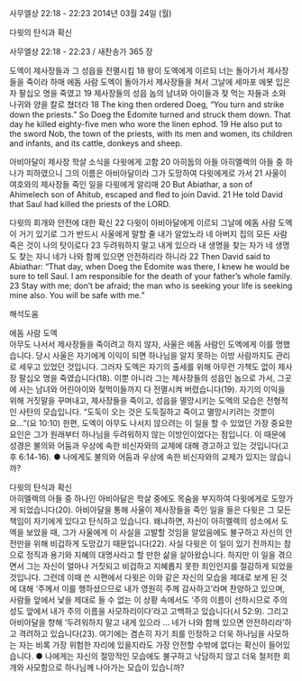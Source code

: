 사무엘상 22:18 - 22:23 
2014년 03월 24일 (월)

다윗의 탄식과 확신



사무엘상 22:18 - 22:23 / 새찬송가 365 장


도엑이 제사장들과 그 성읍을 전멸시킴
18 왕이 도엑에게 이르되 너는 돌아가서 제사장들을 죽이라 하매 에돔 사람 도엑이 돌아가서 제사장들을 쳐서 그날에 세마포 에봇 입은 자 팔십오 명을 죽였고 19 제사장들의 성읍 놉의 남녀와 아이들과 젖 먹는 자들과 소와 나귀와 양을 칼로 쳤더라
18 The king then ordered Doeg, “You turn and strike down the priests.” So Doeg the Edomite turned and struck them down. That day he killed eighty-five men who wore the linen ephod. 19 He also put to the sword Nob, the town of the priests, with its men and women, its children and infants, and its cattle, donkeys and sheep.   

아비아달이 제사장 학살 소식을 다윗에게 고함
20 아히둡의 아들 아히멜렉의 아들 중 하나가 피하였으니 그의 이름은 아비아달이라 그가 도망하여 다윗에게로 가서 21 사울이 여호와의 제사장들 죽인 일을 다윗에게 알리매
20 But Abiathar, a son of Ahimelech son of Ahitub, escaped and fled to join David. 21 He told David that Saul had killed the priests of the LORD.   

다윗의 회개와 안전에 대한 확신
22 다윗이 아비아달에게 이르되 그날에 에돔 사람 도엑이 거기 있기로 그가 반드시 사울에게 말할 줄 내가 알았노라 네 아버지 집의 모든 사람 죽은 것이 나의 탓이로다 23 두려워하지 말고 내게 있으라 내 생명을 찾는 자가 네 생명도 찾는 자니 네가 나와 함께 있으면 안전하리라 하니라
22 Then David said to Abiathar: “That day, when Doeg the Edomite was there, I knew he would be sure to tell Saul. I am responsible for the death of your father’s whole family. 23 Stay with me; don’t be afraid; the man who is seeking your life is seeking mine also. You will be safe with me.”

해석도움





에돔 사람 도엑  
아무도 나서서 제사장들을 죽이려고 하지 않자, 사울은 에돔 사람인 도엑에게 이를 명했습니다. 당시 사울은 자기에게 이익이 되면 하나님을 알지 못하는 이방 사람까지도 관리로 세우고 있었던 것입니다. 그러자 도엑은 자기의 출세를 위해 아무런 가책도 없이 제사장 팔십오 명을 죽였습니다(18). 이뿐 아니라 그는 제사장들의 성읍인 놉으로 가서, 그곳에 사는 남녀와 어린아이와 젖먹이들까지 다 전멸시켜 버렸습니다(19). 자기의 이익을 위해 거짓말을 꾸며내고, 제사장들을 죽이고, 성읍을 멸망시키는 도엑의 모습은 전형적인 사탄의 모습입니다. “도둑이 오는 것은 도둑질하고 죽이고 멸망시키려는 것뿐이요...”(요 10:10) 한편, 도엑이 아무도 나서지 않으려는 이 일을 할 수 있었던 가장 중요한 요인은 그가 원래부터 하나님을 두려워하지 않는 이방인이었다는 점입니다. 이 때문에 성경은 불의와 어둠과 우상에 속한 비신자와의 교제에 대해 경고하고 있는 것입니다(고후 6:14-16). 
● 나에게도 불의와 어둠과 우상에 속한 비신자와의 교제가 있지는 않습니까?

다윗의 탄식과 확신  
아히멜렉의 아들 중 하나인 아비아달은 학살 중에도 목숨을 부지하여 다윗에게로 도망가게 되었습니다(20). 아비아달을 통해 사울이 제사장들을 죽인 일을 들은 다윗은 그 모든 책임이 자기에게 있다고 탄식하고 있습니다. 왜냐하면, 자신이 아히멜렉의 성소에서 도엑을 보았을 때, 그가 사울에게 이 사실을 고발할 것임을 알았음에도 불구하고 자신의 안전만을 위해 비겁하게 도망갔기 때문입니다(22). 사실 다윗은 이 일이 있기 전까지는 참으로 정직과 용기와 지혜의 대명사라고 할 만한 삶을 살아왔습니다. 하지만 이 일을 겪으면서 그는 자신이 얼마나 거짓되고 비겁하고 지혜롭지 못한 죄인인지를 절감하게 되었을 것입니다. 그런데 이때 쓴 시편에서 다윗은 이와 같은 자신의 모습을 제대로 보게 된 것에 대해 ‘주께서 이를 행하셨으므로 내가 영원히 주께 감사하고’라며 찬양하고 있으며, 사람들 앞에서 낯을 제대로 들 수 없는 이 상황 속에서도 ‘주의 이름이 선하시므로 주의 성도 앞에서 내가 주의 이름을 사모하리이다’라고 고백하고 있습니다(시 52:9). 그리고 아비아달을 향해 ‘두려워하지 말고 내게 있으라 … 네가 나와 함께 있으면 안전하리라’하고 격려하고 있습니다(23). 여기에는 겸손히 자기 죄를 인정하고 더욱 하나님을 사모하는 자는 비록 가장 위험한 자리에 있을지라도 가장 안전할 수밖에 없다는 확신이 들어있습니다. 
● 나에게는 자신의 절망적인 모습에도 불구하고 낙담하지 않고 더욱 철저한 회개와 사모함으로 하나님께 나아가는 모습이 있습니까?